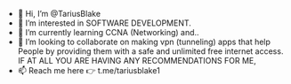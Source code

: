 - 👋 Hi, I’m @TariusBlake
- 👀 I’m interested in SOFTWARE DEVELOPMENT. 
- 🌱 I’m currently learning CCNA (Networking) and.. 
- 💞️ I’m looking to collaborate on making vpn (tunneling) apps that help 
People by providing them with a safe and unlimited free internet access. 
IF AT ALL YOU ARE HAVING ANY RECOMMENDATIONS FOR ME, 
- 📫 Reach me here 👉 t.me/tariusblake1

<!---
TariusBlake/TariusBlake is a ✨ special ✨ repository because its `README.md` (this file) appears on your GitHub profile.
You can click the Preview link to take a look at your changes.
--->
